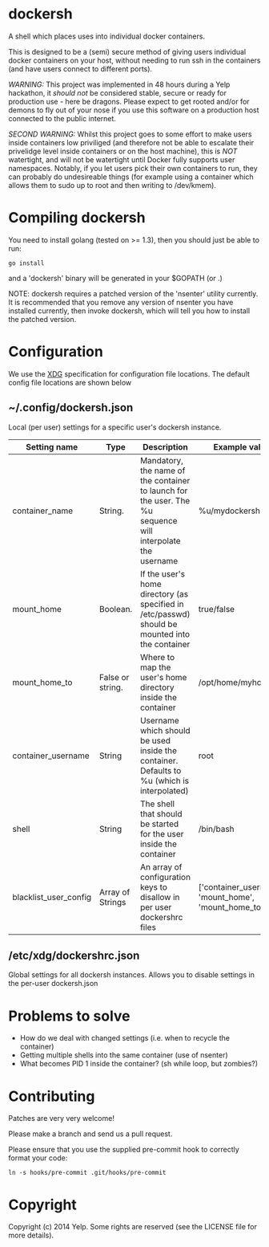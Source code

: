 dockersh
========

A shell which places uses into individual docker containers.

This is designed to be a (semi) secure method of giving users individual docker containers
on your host, without needing to run ssh in the containers (and have users connect to different ports).

*WARNING:* This project was implemented in 48 hours during a Yelp hackathon, it _should not_ be considered
stable, secure or ready for production use - here be dragons. Please expect to get rooted and/or for demons
to fly out of your nose if you use this software on a production host connected to the public internet.

*SECOND WARNING:* Whilst this project goes to some effort to make users inside containers low priviliged
(and therefore not be able to escalate their privelidge level inside containers or on the host machine),
this is *NOT* watertight, and will not be watertight until Docker fully supports user namespaces. Notably,
if you let users pick their own containers to run, they can probably do undesireable things (for example
using a container which allows them to sudo up to root and then writing to /dev/kmem).

Compiling dockersh
==================

You need to install golang (tested on >= 1.3), then you should just be able to run:

    go install

and a 'dockersh' binary will be generated in your $GOPATH (or .)

NOTE: dockersh requires a patched version of the 'nsenter' utility currently. It is recommended that
you remove any version of nsenter you have installed currently, then invoke dockersh, which will
tell you how to install the patched version.

Configuration
=============

We use the [XDG](http://standards.freedesktop.org/basedir-spec/basedir-spec-latest.html)
specification for configuration file locations. The default config file locations are shown below

~/.config/dockersh.json
-----------------------

Local (per user) settings for a specific user's dockersh instance.

Setting name  | Type | Description | Example value
------------- | ---- | ----------- | -------------
container_name  | String. | Mandatory, the name of the container to launch for the user. The %u sequence will interpolate the username | %u/mydockersh
mount_home  | Boolean. | If the user's home directory (as specified in /etc/passwd) should be mounted into the container | true/false
mount_home_to | False or string. | Where to map the user's home directory inside the container | /opt/home/myhomedir
container_username | String | Username which should be used inside the container. Defaults to %u (which is interpolated) | root
shell | String | The shell that should be started for the user inside the container | /bin/bash
blacklist_user_config | Array of Strings | An array of configuration keys to disallow in per user dockershrc files | ['container_username', 'mount_home', 'mount_home_to']

/etc/xdg/dockershrc.json
------------------------

Global settings for all dockersh instances. Allows you to disable settings
in the per-user dockersh.json 

Problems to solve
=================

 * How do we deal with changed settings (i.e. when to recycle the container)
 * Getting multiple shells into the same container (use of nsenter)
 * What becomes PID 1 inside the container? (sh while loop, but zombies?)

Contributing
============

Patches are very very welcome!

Please make a branch and send us a pull request.

Please ensure that you use the supplied pre-commit hook to correctly format your code:

    ln -s hooks/pre-commit .git/hooks/pre-commit

Copyright
=========

Copyright (c) 2014 Yelp. Some rights are reserved (see the LICENSE file for more details).

